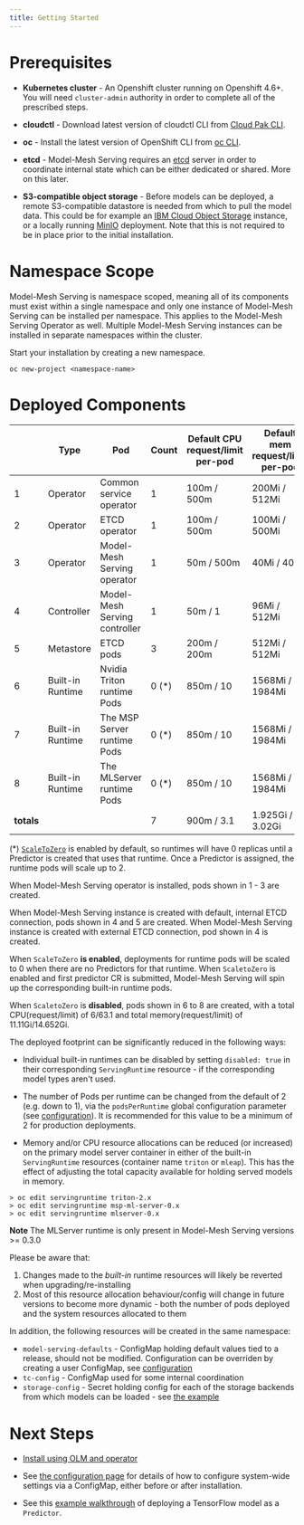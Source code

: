 ```yaml
---
title: Getting Started
---
```


# Prerequisites

- **Kubernetes cluster** - An Openshift cluster running on Openshift 4.6+. You will need `cluster-admin` authority in order to complete all of the prescribed steps.

- **cloudctl** - Download latest version of cloudctl CLI from [Cloud Pak CLI](https://github.com/IBM/cloud-pak-cli/releases).

- **oc** - Install the latest version of OpenShift CLI from [oc CLI](https://docs.openshift.com/container-platform/4.7/cli_reference/openshift_cli/getting-started-cli.html).

- **etcd** - Model-Mesh Serving requires an [etcd](https://etcd.io/) server in order to coordinate internal state which can be either dedicated or shared. More on this later.

- **S3-compatible object storage** - Before models can be deployed, a remote S3-compatible datastore is needed from which to pull the model data. This could be for example an [IBM Cloud Object Storage](https://www.ibm.com/cloud/object-storage) instance, or a locally running [MinIO](https://github.com/minio/minio) deployment. Note that this is not required to be in place prior to the initial installation.

# Namespace Scope

Model-Mesh Serving is namespace scoped, meaning all of its components must exist within a single namespace and only one instance of Model-Mesh Serving can be installed per namespace. This applies to the Model-Mesh Serving Operator as well. Multiple Model-Mesh Serving instances can be installed in separate namespaces within the cluster.

Start your installation by creating a new namespace.

```
oc new-project <namespace-name>
```

# Deployed Components

|            | Type             | Pod                         | Count   | Default CPU request/limit per-pod | Default mem request/limit per-pod |
| ---------- | ---------------- | --------------------------- | ------- | --------------------------------- | --------------------------------- |
| 1          | Operator         | Common service operator     | 1       | 100m / 500m                       | 200Mi / 512Mi                     |
| 2          | Operator         | ETCD operator               | 1       | 100m / 500m                       | 100Mi / 500Mi                     |
| 3          | Operator         | Model-Mesh Serving operator        | 1       | 50m / 500m                        | 40Mi / 40Mi                       |
| 4          | Controller       | Model-Mesh Serving controller      | 1       | 50m / 1                           | 96Mi / 512Mi                      |
| 5          | Metastore        | ETCD pods                   | 3       | 200m / 200m                       | 512Mi / 512Mi                     |
| 6          | Built-in Runtime | Nvidia Triton runtime Pods  | 0 \(\*) | 850m / 10                         | 1568Mi / 1984Mi                   |
| 7          | Built-in Runtime | The MSP Server runtime Pods | 0 \(\*) | 850m / 10                         | 1568Mi / 1984Mi                   |
| 8          | Built-in Runtime | The MLServer runtime Pods   | 0 \(\*) | 850m / 10                         | 1568Mi / 1984Mi                   |
| **totals** |                  |                             | 7       | 900m / 3.1                        | 1.925Gi / 3.02Gi                  |

(\*) [`ScaleToZero`](production-use/scaling#scale-to-zero) is enabled by default, so runtimes will have 0 replicas until a Predictor is created that uses that runtime. Once a Predictor is assigned, the runtime pods will scale up to 2.

When Model-Mesh Serving operator is installed, pods shown in 1 - 3 are created.

When Model-Mesh Serving instance is created with default, internal ETCD connection, pods shown in 4 and 5 are created. When Model-Mesh Serving instance is created with external ETCD connection, pod shown in 4 is created.

When `ScaleToZero` **is enabled**, deployments for runtime pods will be scaled to 0 when there are no Predictors for that runtime. When `ScaletoZero` is enabled and first predictor CR is submitted, Model-Mesh Serving will spin up the corresponding built-in runtime pods.

When `ScaletoZero` is **disabled**, pods shown in 6 to 8 are created, with a total CPU(request/limit) of 6/63.1 and total memory(request/limit) of 11.11Gi/14.652Gi.

The deployed footprint can be significantly reduced in the following ways:

- Individual built-in runtimes can be disabled by setting `disabled: true` in their corresponding `ServingRuntime` resource - if the corresponding model types aren't used.

- The number of Pods per runtime can be changed from the default of 2 (e.g. down to 1), via the `podsPerRuntime` global configuration parameter (see [configuration](configuration)). It is recommended for this value to be a minimum of 2 for production deployments.

- Memory and/or CPU resource allocations can be reduced (or increased) on the primary model server container in either of the built-in `ServingRuntime` resources (container name `triton` or `mleap`). This has the effect of adjusting the total capacity available for holding served models in memory.

```shell
> oc edit servingruntime triton-2.x
> oc edit servingruntime msp-ml-server-0.x
> oc edit servingruntime mlserver-0.x
```

<InlineNotification>

**Note** The MLServer runtime is only present in Model-Mesh Serving versions >= 0.3.0

</InlineNotification>

Please be aware that:

1. Changes made to the _built-in_ runtime resources will likely be reverted when upgrading/re-installing
2. Most of this resource allocation behaviour/config will change in future versions to become more dynamic - both the number of pods deployed and the system resources allocated to them

In addition, the following resources will be created in the same namespace:

- `model-serving-defaults` - ConfigMap holding default values tied to a release, should not be modified. Configuration can be overriden by creating a user ConfigMap, see [configuration](configuration)
- `tc-config` - ConfigMap used for some internal coordination
- `storage-config` - Secret holding config for each of the storage backends from which models can be loaded - see [the example](predictors)

# Next Steps

- [Install using OLM and operator](install/install)

- See [the configuration page](configuration) for details of how to configure system-wide settings via a ConfigMap, either before or after installation.

- See this [example walkthrough](predictors) of deploying a TensorFlow model as a `Predictor`.
